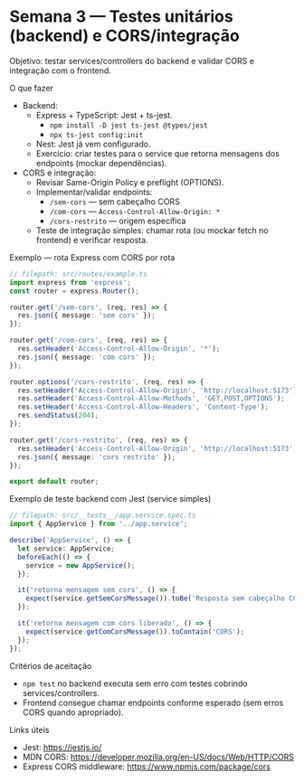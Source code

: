 # Semana 3 — Testes unitários (backend) e CORS/integração

Objetivo: testar services/controllers do backend e validar CORS e integração com o frontend.

O que fazer
- Backend:
  - Express + TypeScript: Jest + ts-jest.
    - `npm install -D jest ts-jest @types/jest`
    - `npx ts-jest config:init`
  - Nest: Jest já vem configurado.
  - Exercício: criar testes para o service que retorna mensagens dos endpoints (mockar dependências).
- CORS e integração:
  - Revisar Same-Origin Policy e preflight (OPTIONS).
  - Implementar/validar endpoints:
    - `/sem-cors` — sem cabeçalho CORS
    - `/com-cors` — `Access-Control-Allow-Origin: *`
    - `/cors-restrito` — origem específica
  - Teste de integração simples: chamar rota (ou mockar fetch no frontend) e verificar resposta.

Exemplo — rota Express com CORS por rota
```ts
// filepath: src/routes/example.ts
import express from 'express';
const router = express.Router();

router.get('/sem-cors', (req, res) => {
  res.json({ message: 'sem cors' });
});

router.get('/com-cors', (req, res) => {
  res.setHeader('Access-Control-Allow-Origin', '*');
  res.json({ message: 'com cors' });
});

router.options('/cors-restrito', (req, res) => {
  res.setHeader('Access-Control-Allow-Origin', 'http://localhost:5173');
  res.setHeader('Access-Control-Allow-Methods', 'GET,POST,OPTIONS');
  res.setHeader('Access-Control-Allow-Headers', 'Content-Type');
  res.sendStatus(204);
});

router.get('/cors-restrito', (req, res) => {
  res.setHeader('Access-Control-Allow-Origin', 'http://localhost:5173');
  res.json({ message: 'cors restrito' });
});

export default router;
```

Exemplo de teste backend com Jest (service simples)
```ts
// filepath: src/__tests__/app.service.spec.ts
import { AppService } from '../app.service';

describe('AppService', () => {
  let service: AppService;
  beforeEach(() => {
    service = new AppService();
  });

  it('retorna mensagem sem cors', () => {
    expect(service.getSemCorsMessage()).toBe('Resposta sem cabeçalho CORS');
  });

  it('retorna mensagem com cors liberado', () => {
    expect(service.getComCorsMessage()).toContain('CORS');
  });
});
```

Critérios de aceitação
- `npm test` no backend executa sem erro com testes cobrindo services/controllers.
- Frontend consegue chamar endpoints conforme esperado (sem erros CORS quando apropriado).

Links úteis
- Jest: https://jestjs.io/
- MDN CORS: https://developer.mozilla.org/en-US/docs/Web/HTTP/CORS
- Express CORS middleware: https://www.npmjs.com/package/cors
